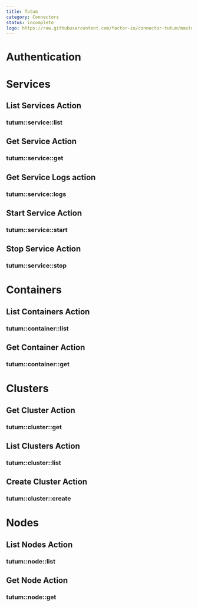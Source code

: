 ```yaml
---
title: Tutum
category: Connectors
status: incomplete
logo: https://raw.githubusercontent.com/factor-io/connector-tutum/master/logo.png
---
```

# Authentication

# Services

## List Services Action
### tutum::service::list

## Get Service Action
### tutum::service::get

## Get Service Logs action
### tutum::service::logs

## Start Service Action
### tutum::service::start

## Stop Service Action
### tutum::service::stop

# Containers

## List Containers Action
### tutum::container::list

## Get Container Action
### tutum::container::get

# Clusters

## Get Cluster Action
### tutum::cluster::get

## List Clusters Action
### tutum::cluster::list

## Create Cluster Action
### tutum::cluster::create

# Nodes
## List Nodes Action
### tutum::node::list
## Get Node Action
### tutum::node::get
